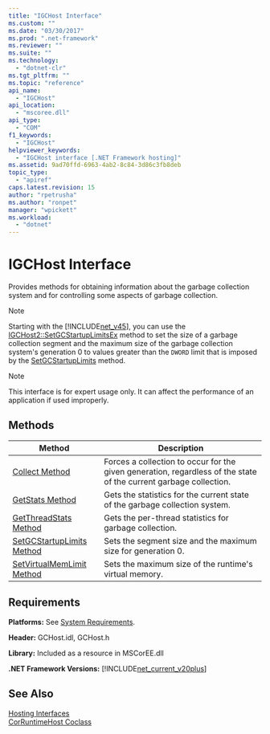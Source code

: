 ```yaml
---
title: "IGCHost Interface"
ms.custom: ""
ms.date: "03/30/2017"
ms.prod: ".net-framework"
ms.reviewer: ""
ms.suite: ""
ms.technology: 
  - "dotnet-clr"
ms.tgt_pltfrm: ""
ms.topic: "reference"
api_name: 
  - "IGCHost"
api_location: 
  - "mscoree.dll"
api_type: 
  - "COM"
f1_keywords: 
  - "IGCHost"
helpviewer_keywords: 
  - "IGCHost interface [.NET Framework hosting]"
ms.assetid: 9ad70ffd-6963-4ab2-8c84-3d86c3fb8deb
topic_type: 
  - "apiref"
caps.latest.revision: 15
author: "rpetrusha"
ms.author: "ronpet"
manager: "wpickett"
ms.workload: 
  - "dotnet"
---
```

# IGCHost Interface
Provides methods for obtaining information about the garbage collection system and for controlling some aspects of garbage collection.  
  
> [!NOTE]
>  Starting with the [!INCLUDE[net_v45](../../../../includes/net-v45-md.md)], you can use the [IGCHost2::SetGCStartupLimitsEx](../../../../docs/framework/unmanaged-api/hosting/igchost2-setgcstartuplimitsex-method.md) method to set the size of a garbage collection segment and the maximum size of the garbage collection system's generation 0 to values greater than the `DWORD` limit that is imposed by the [SetGCStartupLimits](../../../../docs/framework/unmanaged-api/hosting/igchost-setgcstartuplimits-method.md) method.  
  
> [!NOTE]
>  This interface is for expert usage only. It can affect the performance of an application if used improperly.  
  
## Methods  
  
|Method|Description|  
|------------|-----------------|  
|[Collect Method](../../../../docs/framework/unmanaged-api/hosting/igchost-collect-method.md)|Forces a collection to occur for the given generation, regardless of the state of the current garbage collection.|  
|[GetStats Method](../../../../docs/framework/unmanaged-api/hosting/igchost-getstats-method.md)|Gets the statistics for the current state of the garbage collection system.|  
|[GetThreadStats Method](../../../../docs/framework/unmanaged-api/hosting/igchost-getthreadstats-method.md)|Gets the per-thread statistics for garbage collection.|  
|[SetGCStartupLimits Method](../../../../docs/framework/unmanaged-api/hosting/igchost-setgcstartuplimits-method.md)|Sets the segment size and the maximum size for generation 0.|  
|[SetVirtualMemLimit Method](../../../../docs/framework/unmanaged-api/hosting/igchost-setvirtualmemlimit-method.md)|Sets the maximum size of the runtime's virtual memory.|  
  
## Requirements  
 **Platforms:** See [System Requirements](../../../../docs/framework/get-started/system-requirements.md).  
  
 **Header:** GCHost.idl, GCHost.h  
  
 **Library:** Included as a resource in MSCorEE.dll  
  
 **.NET Framework Versions:** [!INCLUDE[net_current_v20plus](../../../../includes/net-current-v20plus-md.md)]  
  
## See Also  
 [Hosting Interfaces](../../../../docs/framework/unmanaged-api/hosting/hosting-interfaces.md)  
 [CorRuntimeHost Coclass](../../../../docs/framework/unmanaged-api/hosting/corruntimehost-coclass.md)
